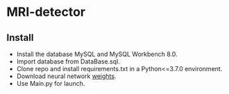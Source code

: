 # MRI-detector
## Install
- Install the database MySQL and MySQL Workbench 8.0. 
- Import database from DataBase.sql.
- Clone repo and install requirements.txt in a Python<=3.7.0 environment. 
- Download neural network [weights](https://disk.yandex.ru/d/EGmMmtmHDI0FrQ).
- Use Main.py for launch.
